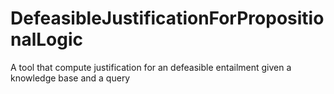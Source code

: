# DefeasibleJustificationForPropositionalLogic
A tool that compute justification for an defeasible entailment given a knowledge base and a query
